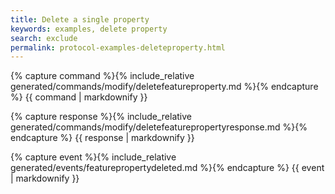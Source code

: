 ```yaml
---
title: Delete a single property
keywords: examples, delete property
search: exclude
permalink: protocol-examples-deleteproperty.html
---
```


{% capture command %}{% include_relative generated/commands/modify/deletefeatureproperty.md %}{% endcapture %}
{{ command | markdownify }}

{% capture response %}{% include_relative generated/commands/modify/deletefeaturepropertyresponse.md %}{% endcapture %}
{{ response | markdownify }}

{% capture event %}{% include_relative generated/events/featurepropertydeleted.md %}{% endcapture %}
{{ event | markdownify }}
